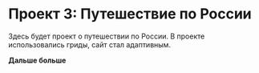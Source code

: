 # Проект 3: Путешествие по России

Здесь будет проект о путешествии по России. В проекте использовались гриды, сайт стал адаптивным.

**Дальше больше**
